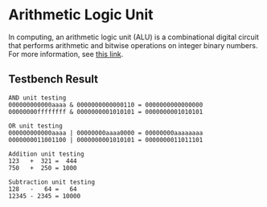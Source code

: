 # Arithmetic Logic Unit

In computing, an arithmetic logic unit (ALU) is a combinational digital circuit that performs arithmetic and bitwise operations on integer binary numbers.
For more information, see [this link](https://en.wikipedia.org/wiki/Arithmetic_logic_unit).

## Testbench Result

```text
AND unit testing
000000000000aaaa & 0000000000000110 = 0000000000000000
00000000ffffffff & 0000000001010101 = 0000000001010101

OR unit testing
000000000000aaaa | 00000000aaaa0000 = 00000000aaaaaaaa
0000000011001100 | 0000000001010101 = 0000000011011101

Addition unit testing
123   +  321 =  444
750   +  250 = 1000

Subtraction unit testing
128   -   64 =   64
12345 - 2345 = 10000
```

